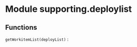 Module supporting.deploylist
============================

Functions
---------

    
`getWorkitemList(deployList)`
: